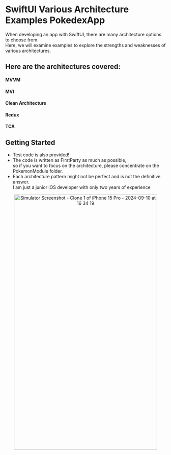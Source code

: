 # SwiftUI Various Architecture Examples PokedexApp
When developing an app with SwiftUI, there are many architecture options to choose from.     
Here, we will examine examples to explore the strengths and weaknesses of various architectures.    

## Here are the architectures covered:
#### MVVM    
#### MVI    
#### Clean Architecture    
#### Redux    
#### TCA    

## Getting Started
- Test code is also provided!    
- The code is written as FirstParty as much as possible,    
so if you want to focus on the architecture, please concentrate on the PokemonModule folder.     
- Each architecture pattern might not be perfect and is not the definitive answer.    
I am just a junior iOS developer with only two years of experience

<p align="center">
  <img src="https://github.com/user-attachments/assets/d1eb833a-0735-4473-8504-b105fce2cc7a" width="450" height="800" alt="Simulator Screenshot - Clone 1 of iPhone 15 Pro - 2024-09-10 at 16 34 19">
</p>



